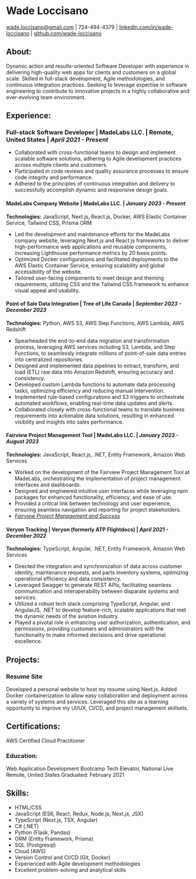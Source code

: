 # Wade Loccisano

wade.loccisano@gmail.com | 724-494-4379 | [linkedin.com/in/wade-loccisano](https://linkedin.com/in/wade-loccisano) | [github.com/wade-loccisano](https://https://github.com/wade-loccisano)

## About:

Dynamic action and results-oriented Software Developer with experience in delivering high-quality web apps for clients and customers on a global scale. Skilled in full-stack development, Agile methodologies, and continuous integration practices. Seeking to leverage expertise in software engineering to contribute to innovative projects in a highly collaborative and ever-evolving team environment.

## Experience:

### **Full-stack Software Developer** | MadeLabs LLC. | Remote, United States | *April 2021 - Present*

- Collaborated with cross-functional teams to design and implement scalable software solutions, adhering to Agile development practices across multiple clients and customers.
- Participated in code reviews and quality assurance processes to ensure code integrity and performance.
- Adhered to the principles of continuous integration and delivery to successfully accomplish dynamic and responsive design goals.

#### MadeLabs Company Website | MadeLabs LLC. | *January 2023 - Present*

**Technologies:** JavaScript, Next.js, React.js, Docker, AWS Elastic Container Service, Tailwind CSS, Prisma ORM
- Led the development and maintenance efforts for the MadeLabs company website, leveraging Next.js and React.js frameworks to deliver high-performance web applications and reusable components, increasing Lighthouse performance metrics by 20 basis points.
- Optimized Docker configurations and facilitated deployments to the AWS Elastic Container Service, ensuring scalability and global accessibility of the website.
- Tailored user-facing components to meet design and theming requirements, utilizing CSS and the Tailwind CSS framework to enhance visual appeal and usability.

#### Point of Sale Data Integration | Tree of Life Canada | *September 2023 - December 2023*

**Technologies:** Python, AWS S3, AWS Step Functions, AWS Lambda, AWS Redshift
- Spearheaded the end-to-end data migration and transformation process, leveraging AWS services including S3, Lambda, and Step Functions, to seamlessly integrate millions of point-of-sale data entries into centralized repositories.
- Designed and implemented data pipelines to extract, transform, and load (ETL) raw data into Amazon Redshift, ensuring accuracy and consistency.
- Developed custom Lambda functions to automate data processing tasks, optimizing efficiency and reducing manual intervention.
- Implemented rule-based configurations and S3 triggers to orchestrate automated workflows, enabling real-time data updates and alerts.
- Collaborated closely with cross-functional teams to translate business requirements into actionable data solutions, resulting in enhanced visibility and insights into sales performance.

#### Fairview Project Management Tool | MadeLabs LLC. | *January 2023 - August 2023*

**Technologies:** JavaScript, React.js, .NET, Entity Framework, Amazon Web Services
- Worked on the development of the Fairview Project Management Tool at MadeLabs, orchestrating the implementation of project management interfaces and dashboards.
- Designed and engineered intuitive user interfaces while leveraging npm packages for enhanced functionality, efficiency, and ease of use.
- Provided a critical link between technology and user experience, ensuring seamless navigation and reporting for project stakeholders.
- *[Fairview Project Management and Success](https://www.fairviewapp.com/)*


#### Veryon Tracking | Veryon (formerly ATP Flightdocs) | *April 2021 - December 2022*

**Technologies:** TypeScript, Angular, .NET, Entity Framework, Amazon Web Services
- Directed the integration and synchronization of data across customer identity, maintenance requests, and parts inventory systems, optimizing operational efficiency and data consistency.
- Leveraged Swagger to generate REST APIs, facilitating seamless communication and interoperability between disparate systems and services.
- Utilized a robust tech stack comprising TypeScript, Angular, and AngularJS, .NET to develop feature-rich, scalable applications that met the dynamic needs of the aviation industry.
- Played a pivotal role in enhancing user authorization, authentication, and permissions, providing customers and administrators with the functionality to make informed decisions and drive operational excellence.

## Projects:

### Resume Site

Developed a personal website to host my resume using Next.js.
Added Docker containerization to allow easy collaboration and deployment across a variety of systems and services.
Leveraged this site as a learning opportunity to improve my UI/UX, CI/CD, and project management skillsets.

## Certifications:

AWS Certified Cloud Practitioner

### Education:

Web Application Development Bootcamp
Tech Elevator, National Live Remote, United States
Graduated: February 2021

## Skills:

- HTML/CSS
- JavaScript (ES6, React, Redux, Node.js, Next.js, JSX)
- TypeScript (Next.js, TSX, Angular)
- C# (.NET)
- Python (Flask, Pandas)
- ORM (Entity Framework, Prisma)
- SQL (Postgresql)
- Cloud (AWS)
- Version Control and CI/CD (Git, Docker)
- Experienced with Agile development methodologies
- Excellent problem-solving and analytical skills

<!-- ### References:

Available upon request. -->
